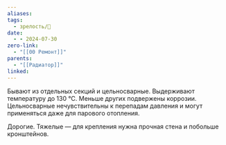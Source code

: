 ```yaml
---
aliases: 
tags:
  - зрелость/🌱
date:
  - - 2024-07-30
zero-link:
  - "[[00 Ремонт]]"
parents:
  - "[[Радиатор]]"
linked:
---
```

Бывают из отдельных секций и цельносварные. Выдерживают температуру до 130 °C. Меньше других подвержены коррозии. Цельносварные нечувствительны к перепадам давления и могут применяться даже для парового отопления.

Дорогие. Тяжелые — для крепления нужна прочная стена и побольше кронштейнов.